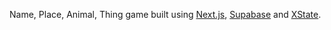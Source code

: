 Name, Place, Animal, Thing game built using [Next.js](https://nextjs.org/), [Supabase](https://supabase.com/) and [XState](https://xstate.js.org/).
